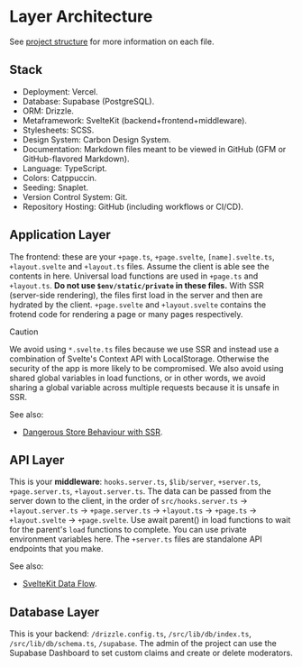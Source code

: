 # Layer Architecture

See [project structure](./project-structure.md) for more information on each file.

## Stack

- Deployment: Vercel.
- Database: Supabase (PostgreSQL).
- ORM: Drizzle.
- Metaframework: SvelteKit (backend+frontend+middleware).
- Stylesheets: SCSS.
- Design System: Carbon Design System.
- Documentation: Markdown files meant to be viewed in GitHub (GFM or GitHub-flavored Markdown).
- Language: TypeScript.
- Colors: Catppuccin.
- Seeding: Snaplet.
- Version Control System: Git.
- Repository Hosting: GitHub (including workflows or CI/CD).

## Application Layer

The frontend: these are your `+page.ts`, `+page.svelte`, `[name].svelte.ts`, `+layout.svelte` and `+layout.ts` files. Assume the client is able see the contents in here. Universal load functions are used in `+page.ts` and `+layout.ts`. **Do not use `$env/static/private` in these files.** With SSR (server-side rendering), the files first load in the server and then are hydrated by the client. `+page.svelte` and `+layout.svelte` contains the frotend code for rendering a page or many pages respectively.

> [!CAUTION]
> We avoid using `*.svelte.ts` files because we use SSR and instead use a combination of Svelte's Context API with LocalStorage. Otherwise the security of the app is more likely to be compromised. We also avoid using shared global variables in load functions, or in other words, we avoid sharing a global variable across multiple requests because it is unsafe in SSR.

See also:

- [Dangerous Store Behaviour with SSR](https://github.com/sveltejs/kit/discussions/4339).

## API Layer

This is your **middleware**: `hooks.server.ts`, `$lib/server`, `+server.ts`, `+page.server.ts`, `+layout.server.ts`. The data can be passed from the server down to the client, in the order of `src/hooks.server.ts` -> `+layout.server.ts` -> `+page.server.ts` -> `+layout.ts` -> `+page.ts` -> `+layout.svelte` -> `+page.svelte`. Use await parent() in load functions to wait for the parent's `load` functions to complete. You can use private environment variables here. The `+server.ts` files are standalone API endpoints that you make.

See also:

- [SvelteKit Data Flow](https://joyofcode.xyz/sveltekit-data-flow).

## Database Layer

This is your backend: `/drizzle.config.ts`, `/src/lib/db/index.ts`, `/src/lib/db/schema.ts`, `/supabase`. The admin of the project can use the Supabase Dashboard to set custom claims and create or delete moderators.
